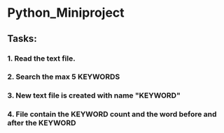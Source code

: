 # Python_Miniproject

## Tasks:
###  1. Read the text file.
###  2. Search the max 5 KEYWORDS
###  3. New text file is created with name "KEYWORD"
###  4. File contain the KEYWORD count and the word before and after the KEYWORD
